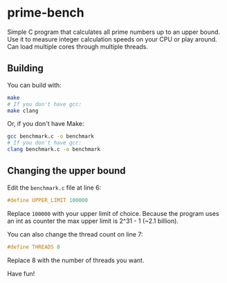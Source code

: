 # prime-bench
Simple C program that calculates all prime numbers up to an upper bound.
Use it to measure integer calculation speeds on your CPU or play around. Can load multiple cores through multiple threads.

## Building
You can build with:
```bash
make
# If you don't have gcc:
make clang
```
Or, if you don't have Make:
```bash
gcc benchmark.c -o benchmark
# If you don't have gcc:
clang benchmark.c -o benchmark
```

## Changing the upper bound
Edit the `benchmark.c` file at line 6:
```c
#define UPPER_LIMIT 100000
```
Replace `100000` with your upper limit of choice.
Because the program uses an int as counter the max upper limit is 2^31 - 1 (~2.1 billion).

You can also change the thread count on line 7:
```c
#define THREADS 8
```
Replace 8 with the number of threads you want.

Have fun!
